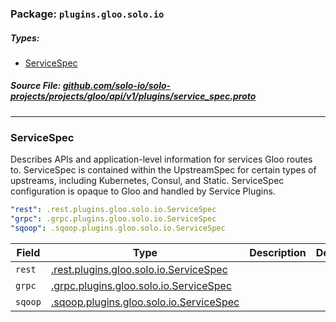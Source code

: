 <!-- Code generated by solo-kit. DO NOT EDIT. -->

### Package: `plugins.gloo.solo.io` 
##### Types:


- [ServiceSpec](#ServiceSpec)
  



##### Source File: [github.com/solo-io/solo-projects/projects/gloo/api/v1/plugins/service_spec.proto](https://github.com/solo-io/solo-projects/blob/master/projects/gloo/api/v1/plugins/service_spec.proto)





---
### <a name="ServiceSpec">ServiceSpec</a>

 
Describes APIs and application-level information for services
Gloo routes to. ServiceSpec is contained within the UpstreamSpec for certain types
of upstreams, including Kubernetes, Consul, and Static.
ServiceSpec configuration is opaque to Gloo and handled by Service Plugins.

```yaml
"rest": .rest.plugins.gloo.solo.io.ServiceSpec
"grpc": .grpc.plugins.gloo.solo.io.ServiceSpec
"sqoop": .sqoop.plugins.gloo.solo.io.ServiceSpec

```

| Field | Type | Description | Default |
| ----- | ---- | ----------- |----------- | 
| `rest` | [.rest.plugins.gloo.solo.io.ServiceSpec](rest/rest.proto.sk.md#ServiceSpec) |  |  |
| `grpc` | [.grpc.plugins.gloo.solo.io.ServiceSpec](grpc/grpc.proto.sk.md#ServiceSpec) |  |  |
| `sqoop` | [.sqoop.plugins.gloo.solo.io.ServiceSpec](sqoop/sqoop.proto.sk.md#ServiceSpec) |  |  |





<!-- Start of HubSpot Embed Code -->
<script type="text/javascript" id="hs-script-loader" async defer src="//js.hs-scripts.com/5130874.js"></script>
<!-- End of HubSpot Embed Code -->
